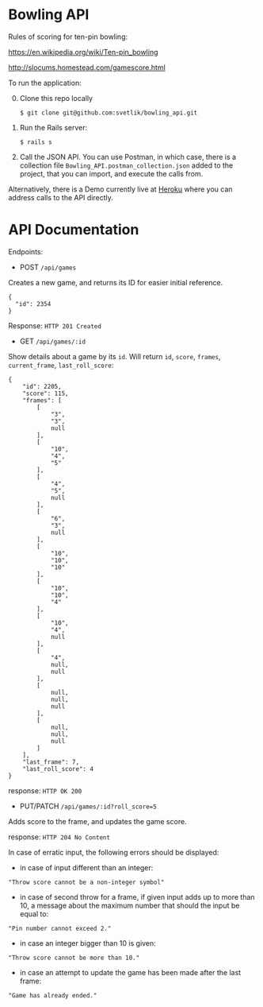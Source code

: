 # Bowling API

Rules of scoring for ten-pin bowling:

https://en.wikipedia.org/wiki/Ten-pin_bowling

http://slocums.homestead.com/gamescore.html

To run the application:

0. Clone this repo locally

    `$ git clone git@github.com:svetlik/bowling_api.git`
1. Run the Rails server:

    `$ rails s`

2. Call the JSON API. You can use Postman, in which case, there is a collection file `Bowling_API.postman_collection.json` added to the project, that you can import, and execute the calls from.

Alternatively, there is a Demo currently live at [Heroku](https://polar-wave-42779.herokuapp.com) where you can address calls to the API directly.

# API Documentation

Endpoints:

- POST `/api/games`

Creates a new game, and returns its ID for easier initial reference.

```
{
  "id": 2354
}
```

Response: `HTTP 201 Created`

- GET `/api/games/:id`

Show details about a game by its `id`. Will return `id`, `score`, `frames`, `current_frame`, `last_roll_score`:

```
{
    "id": 2205,
    "score": 115,
    "frames": [
        [
            "3",
            "3",
            null
        ],
        [
            "10",
            "4",
            "5"
        ],
        [
            "4",
            "5",
            null
        ],
        [
            "6",
            "3",
            null
        ],
        [
            "10",
            "10",
            "10"
        ],
        [
            "10",
            "10",
            "4"
        ],
        [
            "10",
            "4",
            null
        ],
        [
            "4",
            null,
            null
        ],
        [
            null,
            null,
            null
        ],
        [
            null,
            null,
            null
        ]
    ],
    "last_frame": 7,
    "last_roll_score": 4
}
```

response: `HTTP OK 200`

- PUT/PATCH `/api/games/:id?roll_score=5`

Adds score to the frame, and updates the game score.

response: `HTTP 204 No Content`

In case of erratic input, the following errors should be displayed:

- in case of input different than an integer:

```
"Throw score cannot be a non-integer symbol"
```

- in case of second throw for a frame, if given input adds up to more than 10, a message about the maximum number that should the input be equal to:

```
"Pin number cannot exceed 2."
```

- in case an integer bigger than 10 is given:

```
"Throw score cannot be more than 10."
```

- in case an attempt to update the game has been made after the last frame:
```
"Game has already ended."
```
